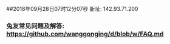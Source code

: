 ##2018年09月28日07时12分07秒 新址: 142.93.71.200
### 兔友常见问题及解答: https://github.com/wanggonging/d/blob/w/FAQ.md
